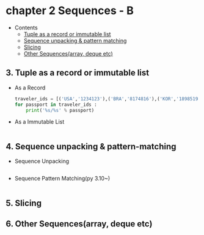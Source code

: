 # chapter 2 Sequences - B
- Contents
    - [Tuple as a record or immutable list](#3-tuple-as-a-record-or-immutable-list)
    - [Sequence unpacking & pattern matching](#4-sequence-unpacking--pattern-matching)
    - [Slicing](#5-slicing)
    - [Other Sequences(array, deque etc)](#6-other-sequencesarray-deque-etc)

## 3. Tuple as a record or immutable list
- As a Record
    ```python
    traveler_ids = [('USA','1234123'),('BRA','8174816'),('KOR','1898519490'),('ESP','98171535748')]
    for passport in traveler_ids :
        print('%s/%s' % passport)
    ```
- As a Immutable List
    ```python
    ```
## 4. Sequence unpacking & pattern-matching
- Sequence Unpacking
    ```python
    
    ```
- Sequence Pattern Matching(py 3.10~)
    ```python
    
    ```
## 5. Slicing    

## 6. Other Sequences(array, deque etc)   


